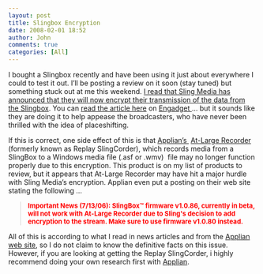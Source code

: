 ```yaml
---
layout: post
title: Slingbox Encryption
date: 2008-02-01 18:52
author: John
comments: true
categories: [All]
---
```

<p>I bought a Slingbox recently and have been using it just about everywhere I could to test it out. I&rsquo;ll be posting a review on it soon (stay tuned) but something stuck out at me this weekend. <a href="http://www.engadget.com/2006/07/22/slingbox-encryption-upgrade-limits-functionality/">I read that Sling Media has announced that they will now encrypt their transmission of the data from the Slingbox</a>. You can <a href="http://www.engadget.com/2006/07/22/slingbox-encryption-upgrade-limits-functionality/">read the article here</a> on <a href="http://www.engadget.com/">Engadget </a>&hellip; but it sounds like they are doing it to help appease the broadcasters, who have never been thrilled with the idea of placeshifting. </p> <p>If this is correct, one side effect of this is that <a href="http://www.applian.com/">Applian&rsquo;s&nbsp;</a>&nbsp;<a href="http://www.applian.com/at-large-recorder/index.php">At-Large Recorder</a> (formerly known as Replay SlingCorder), which records media from a SlingBox to a&nbsp;Windows media file (.asf or .wmv) &nbsp;file may no longer function properly due to this encryption. This product is on my list of products to review, but it appears that&nbsp;At-Large Recorder&nbsp;may have hit a major hurdle with Sling Media&rsquo;s encryption. Applian even put a posting on their web site stating the following &hellip;</p> <blockquote dir="ltr" style="MARGIN-RIGHT: 0px"> <p><strong><font color="#ff0000" size="2">Important News (7/13/06): SlingBox&trade; firmware v1.0.86, currently in beta, will not work with At-Large Recorder due to Sling's decision to add encryption to the stream. Make sure to use firmware v1.0.80 instead.</font></strong></p></blockquote> <p>All of this is according to what I read in news articles and from the <a href="http://www.applian.com/at-large-recorder/index.php">Applian web site</a>, so I do not claim to know the definitive facts on this issue. However, if you are looking at getting the Replay SlingCorder, i highly recommend doing your own research first with <a href="http://www.applian.com/">Applian</a>.</p> <p>&nbsp;</p>


